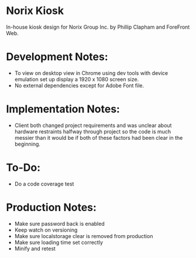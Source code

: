 # Norix Kiosk

In-house kiosk design for Norix Group Inc. by Phillip Clapham and ForeFront Web.

# Development Notes:

- To view on desktop view in Chrome using dev tools with device emulation set up display a 1920 x 1080 screen size.
- No external dependencies except for Adobe Font file.

# Implementation Notes:

- Client both changed project requirements and was unclear about hardware restraints halfway through project so the code is much messier than it would be if both of these factors had been clear in the beginning.

# To-Do:

- Do a code coverage test

# Production Notes:

- Make sure password back is enabled
- Keep watch on versioning
- Make sure localstorage clear is removed from production
- Make sure loading time set correctly
- Minify and retest
